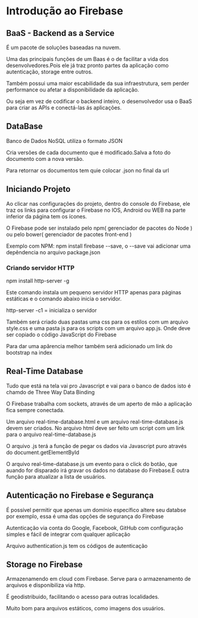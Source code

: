 <h1>Introdução ao Firebase</h1>
<h2>BaaS - Backend as a Service</h2>
<p>É um pacote de soluções baseadas na nuvem.</p>
<p>Uma das principais funções de um Baas é o de facilitar a vida dos desenvolvedores.Pois ele já traz pronto partes da aplicação
como autenticação, storage entre outros.</p>
<p>Também possui uma maior escabilidade da sua infraestrutura, sem perder performance ou afetar a disponibilidade
da aplicação.</p>
<p>Ou seja em vez de codificar o backend inteiro, o desenvolvedor usa o BaaS para criar as APIs e conectá-las ás aplicações.</p>
<h2>DataBase</h2>
<p>Banco de Dados NoSQL utiliza o formato JSON</p>
<p>Cria versões de cada documento que é modificado.Salva a foto do documento com a nova versão.</p>
<p>Para retornar os documentos tem quie colocar .json no final da url</p>
<h2>Iniciando Projeto</h2>
<p>Ao clicar nas configurações do projeto, dentro do console do Firebase, ele traz os links para
configurar o Firebase no IOS, Android ou WEB na parte inferior da página tem os ícones.  </p>
<p>O Firebase pode ser instalado pelo npm( gerenciador de pacotes do Node ) ou pelo bower( gerenciador de pacotes front-end )</p>
<p>Exemplo com NPM: npm install firebase --save, o --save vai adicionar uma depêndencia no arquivo package.json</p>
<h3>Criando servidor HTTP</h3>
<p>npm install http-server -g</p>
<p>Este comando instala um pequeno servidor HTTP apenas para páginas estáticas e o comando abaixo inicia o servidor.</p>
<p>http-server -c1 = inicializa o servidor</p>
<p>Também será criado duas pastas uma css para os estilos com um arquivo style.css e uma pasta
js para os scripts com um arquivo app.js. Onde deve ser copiado o código JavaScript do Firebase</p>
<p>Para dar uma apârencia melhor também será adicionado um link do bootstrap na index</p>
<h2>Real-Time Database</h2>
<p>Tudo que está na tela vai pro Javascript e vai para o banco de dados isto é chamdo de Three Way Data Binding</p>
<p>O Firebase trabalha com sockets, através de um aperto de mão a aplicação fica sempre conectada.</p>
<p>Um arquivo real-time-database.html e um arquivo real-time-database.js devem ser criados. No arquivo html deve ser feito
um script com um link para o arquivo real-time-database.js</p>
<p>O arquivo .js terá a função de pegar os dados via Javascript puro através do document.getElementById</p>
<p>O arquivo real-time-database.js um evento para o click do botão, que auando for disparado irá gravar os dados
no database do Firebase.E outra função para atualizar a lista de usuários.</p>
<h2>Autenticação no Firebase e Segurança</h2>
<p>É possível permitir que apenas um domínio específico altere seu databse por exemplo, essa é uma das opções de segurança do Firebase</p>
<p>Autenticação via conta do Google, Facebook, GitHub com configuração simples e fácil de integrar com qualquer aplicação</p>
<p>Arquivo authentication.js tem os códigos de autenticação</p>
<h2>Storage no Firebase</h2>
<p>Armazenamendo em cloud com Firebase. Serve para o armazenamento de arquivos e disponibiliza via http.</p>
<p>É geodistribuido, facilitando o acesso para outras localidades. </p>
<p>Muito bom para arquivos estáticos, como imagens dos usuários.</p>
<p></p>